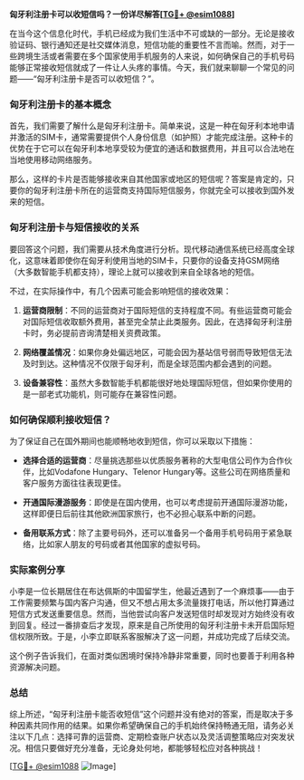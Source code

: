 **匈牙利注册卡可以收短信吗？一份详尽解答[[TG💪+ @esim1088](https://t.me/s/esim1088)]**

在当今这个信息化时代，手机已经成为我们生活中不可或缺的一部分。无论是接收验证码、银行通知还是社交媒体消息，短信功能的重要性不言而喻。然而，对于一些跨境生活或者需要在多个国家使用手机服务的人来说，如何确保自己的手机号码能够正常接收短信就成了一件让人头疼的事情。今天，我们就来聊聊一个常见的问题——“匈牙利注册卡是否可以收短信？”。

### 匈牙利注册卡的基本概念

首先，我们需要了解什么是匈牙利注册卡。简单来说，这是一种在匈牙利本地申请并激活的SIM卡，通常需要提供个人身份信息（如护照）才能完成注册。这种卡的优势在于它可以在匈牙利本地享受较为便宜的通话和数据费用，并且可以合法地在当地使用移动网络服务。

那么，这样的卡片是否能够接收来自其他国家或地区的短信呢？答案是肯定的，只要你的匈牙利注册卡所在的运营商支持国际短信服务，你就完全可以接收到国外发来的短信。

### 匈牙利注册卡与短信接收的关系

要回答这个问题，我们需要从技术角度进行分析。现代移动通信系统已经高度全球化，这意味着即使你在匈牙利使用当地的SIM卡，只要你的设备支持GSM网络（大多数智能手机都支持），理论上就可以接收到来自全球各地的短信。

不过，在实际操作中，有几个因素可能会影响短信的接收效果：

1. **运营商限制**：不同的运营商对于国际短信的支持程度不同。有些运营商可能会对国际短信收取额外费用，甚至完全禁止此类服务。因此，在选择匈牙利注册卡时，务必提前咨询清楚相关资费政策。
   
2. **网络覆盖情况**：如果你身处偏远地区，可能会因为基站信号弱而导致短信无法及时到达。这种情况不仅限于匈牙利，而是全球范围内都会遇到的问题。

3. **设备兼容性**：虽然大多数智能手机都能很好地处理国际短信，但如果你使用的是一部老式功能机，则可能存在兼容性问题。

### 如何确保顺利接收短信？

为了保证自己在国外期间也能顺畅地收到短信，你可以采取以下措施：

- **选择合适的运营商**：尽量挑选那些以优质服务著称的大型电信公司作为合作伙伴，比如Vodafone Hungary、Telenor Hungary等。这些公司在网络质量和客户服务方面往往表现更佳。
   
- **开通国际漫游服务**：即使是在国内使用，也可以考虑提前开通国际漫游功能，这样即便日后前往其他欧洲国家旅行，也不必担心联系中断的问题。
   
- **备用联系方式**：除了主要号码外，还可以准备另一个备用手机号码用于紧急联络，比如家人朋友的号码或者其他国家的虚拟号码。

### 实际案例分享

小李是一位长期居住在布达佩斯的中国留学生，他最近遇到了一个麻烦事——由于工作需要频繁与国内客户沟通，但又不想占用太多流量拨打电话，所以他打算通过短信方式发送重要信息。然而，当他尝试向客户发送短信时却发现对方始终没有收到回复。经过一番排查后才发现，原来是自己所使用的匈牙利注册卡未开启国际短信权限所致。于是，小李立即联系客服解决了这一问题，并成功完成了后续交流。

这个例子告诉我们，在面对类似困境时保持冷静非常重要，同时也要善于利用各种资源解决问题。

### 总结

综上所述，“匈牙利注册卡能否收短信”这个问题并没有绝对的答案，而是取决于多种因素共同作用的结果。如果你希望确保自己的手机始终保持畅通无阻，请务必关注以下几点：选择可靠的运营商、定期检查账户状态以及灵活调整策略应对突发状况。相信只要做好充分准备，无论身处何地，都能够轻松应对各种挑战！

[[TG💪+ @esim1088](https://t.me/s/esim1088) ![Image](https://i.postimg.cc/4NQfJmqS/Snipaste-2025-05-13-00-14-12.png)]